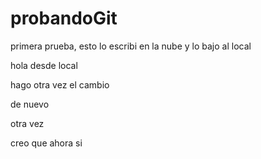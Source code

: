 # probandoGit

primera prueba, esto lo escribi en la nube y lo bajo al local


hola desde local

hago otra vez el cambio

de nuevo

otra vez

creo que ahora si